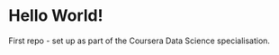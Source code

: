 Hello World!
============

First repo - set up as part of the Coursera Data Science specialisation.
